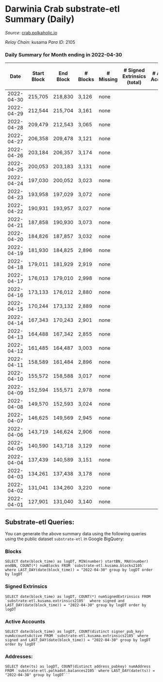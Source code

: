 # Darwinia Crab substrate-etl Summary (Daily)

_Source_: [crab.polkaholic.io](https://crab.polkaholic.io)

*Relay Chain*: kusama
*Para ID*: 2105



### Daily Summary for Month ending in 2022-04-30


| Date | Start Block | End Block | # Blocks | # Missing | # Signed Extrinsics (total) | # Active Accounts | # Addresses with Balances | # Events | # Transfers | # XCM Transfers In | # XCM Transfers Out |
| ---- | ----------- | --------- | -------- | --------- | --------------------------- | ----------------- | ------------------------- | -------- | ----------- | ------------------ | ------------------- |
| 2022-04-30 | 215,705 | 218,830 | 3,126 | none  |  |  | 8 | 6,254 |   |   |   |
| 2022-04-29 | 212,544 | 215,704 | 3,161 | none  |  |  | 8 | 6,323 |   |   |   |
| 2022-04-28 | 209,479 | 212,543 | 3,065 | none  |  |  | 8 | 6,132 |   |   |   |
| 2022-04-27 | 206,358 | 209,478 | 3,121 | none  |  |  | 8 | 6,244 |   |   |   |
| 2022-04-26 | 203,184 | 206,357 | 3,174 | none  |  |  | 8 | 6,350 |   |   |   |
| 2022-04-25 | 200,053 | 203,183 | 3,131 | none  |  |  | 8 | 6,263 |   |   |   |
| 2022-04-24 | 197,030 | 200,052 | 3,023 | none  |  |  | 8 | 6,048 |   |   |   |
| 2022-04-23 | 193,958 | 197,029 | 3,072 | none  |  |  | 8 | 6,146 |   |   |   |
| 2022-04-22 | 190,931 | 193,957 | 3,027 | none  |  |  | 8 | 6,055 |   |   |   |
| 2022-04-21 | 187,858 | 190,930 | 3,073 | none  |  |  | 8 | 6,148 |   |   |   |
| 2022-04-20 | 184,826 | 187,857 | 3,032 | none  |  |  | 8 | 6,066 |   |   |   |
| 2022-04-19 | 181,930 | 184,825 | 2,896 | none  |  |  | 8 | 5,793 |   |   |   |
| 2022-04-18 | 179,011 | 181,929 | 2,919 | none  |  |  | 8 | 5,840 |   |   |   |
| 2022-04-17 | 176,013 | 179,010 | 2,998 | none  |  |  | 8 | 5,998 |   |   |   |
| 2022-04-16 | 173,133 | 176,012 | 2,880 | none  |  |  | 8 | 5,761 |   |   |   |
| 2022-04-15 | 170,244 | 173,132 | 2,889 | none  |  |  | 8 | 5,780 |   |   |   |
| 2022-04-14 | 167,343 | 170,243 | 2,901 | none  |  |  | 8 | 5,804 |   |   |   |
| 2022-04-13 | 164,488 | 167,342 | 2,855 | none  |  |  | 8 | 5,711 |   |   |   |
| 2022-04-12 | 161,485 | 164,487 | 3,003 | none  |  |  | 8 | 6,008 |   |   |   |
| 2022-04-11 | 158,589 | 161,484 | 2,896 | none  |  |  | 8 | 5,793 |   |   |   |
| 2022-04-10 | 155,572 | 158,588 | 3,017 | none  |  |  | 8 | 6,036 |   |   |   |
| 2022-04-09 | 152,594 | 155,571 | 2,978 | none  |  |  | 8 | 5,958 |   |   |   |
| 2022-04-08 | 149,570 | 152,593 | 3,024 | none  |  |  | 8 | 6,049 |   |   |   |
| 2022-04-07 | 146,625 | 149,569 | 2,945 | none  |  |  | 8 | 5,892 |   |   |   |
| 2022-04-06 | 143,719 | 146,624 | 2,906 | none  |  |  | 8 | 5,814 |   |   |   |
| 2022-04-05 | 140,590 | 143,718 | 3,129 | none  |  |  | 8 | 6,259 |   |   |   |
| 2022-04-04 | 137,439 | 140,589 | 3,151 | none  |  |  | 8 | 6,304 |   |   |   |
| 2022-04-03 | 134,261 | 137,438 | 3,178 | none  |  |  | 8 | 6,358 |   |   |   |
| 2022-04-02 | 131,041 | 134,260 | 3,220 | none  |  |  | 8 | 6,442 |   |   |   |
| 2022-04-01 | 127,901 | 131,040 | 3,140 | none  |  |  | 8 | 6,281 |   |   |   |

## Substrate-etl Queries:
You can generate the above summary data using the following queries using the public dataset `substrate-etl` in Google BigQuery:


### Blocks
```
SELECT date(block_time) as logDT, MIN(number) startBN, MAX(number) endBN, COUNT(*) numBlocks FROM `substrate-etl.kusama.blocks2105`  where LAST_DAY(date(block_time)) = "2022-04-30" group by logDT order by logDT
```


### Signed Extrinsics
```
SELECT date(block_time) as logDT, COUNT(*) numSignedExtrinsics FROM `substrate-etl.kusama.extrinsics2105`  where signed and LAST_DAY(date(block_time)) = "2022-04-30" group by logDT order by logDT
```


### Active Accounts
```
SELECT date(block_time) as logDT, COUNT(distinct signer_pub_key) numAccountsActive FROM `substrate-etl.kusama.extrinsics2105` where signed and LAST_DAY(date(block_time)) = "2022-04-30" group by logDT order by logDT
```


### Addresses:
```
SELECT date(ts) as logDT, COUNT(distinct address_pubkey) numAddress FROM `substrate-etl.polkadot.balances2105` where LAST_DAY(date(ts)) = "2022-04-30" group by logDT```

